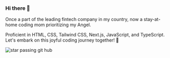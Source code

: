 ### Hi there 👋
Once a part of the leading fintech company in my country, now a stay-at-home coding mom prioritizing my Angel.

Proficient in HTML, CSS, Tailwind CSS, Next.js, JavaScript, and TypeScript. Let's embark on this joyful coding journey together! 🌟

![star passing git hub](https://github.com/akhialam/akhialam/assets/45922465/89122b46-ee7a-47e8-91f9-97ec7b475fc6)
